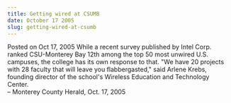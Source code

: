 ```yaml
---
title: Getting wired at CSUMB
date: October 17 2005
slug: getting-wired-at-csumb
---
```


 



<span class="date">Posted on Oct 17, 2005    </span>
While a recent survey published by Intel Corp. ranked CSU-Monterey
Bay 12th among the top 50 most unwired U.S. campuses, the college
has its own response to that. &quot;We have 20 projects with 28 faculty
that will leave you flabbergasted,&quot; said Arlene Krebs, founding
director of the school&apos;s Wireless Education and Technology
Center.<br>
&#x2013; Monterey County Herald, Oct. 17, 2005<br/></br>




 
